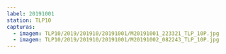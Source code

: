 ```yaml
---
label: 20191001
station: TLP10
capturas:
  - imagem: TLP10/2019/201910/20191001/M20191001_223321_TLP_10P.jpg
  - imagem: TLP10/2019/201910/20191001/M20191002_082243_TLP_10P.jpg
---
```

